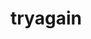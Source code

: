 # tryagain
<!DOCTYPE html>
<html>
<head>
    <title>email signature
    </title>
    <style>
        div {
            width: 500px;
            height:250px;
            background-color: aquamarine;
          }
        
        img {float:left;
            padding: 5px;
            width:auto;
            height:230px;
        }
        
         div {float:left;
            font-size: 20px;
        }
    
    </style>
    </head>
    <body >
        <div>
            <img  src="ashwani.jpg">
            
            <p>name : ashwani kant<br><br>
                hobby: playing cricket<br><br>
                phone:<br><br>
               <a href="https://www.youtube.com/watch?v=IjSjir5s7Oo">email:ashwanikant744@gmail.com</a> 
                </p>
             
        
        
        
        </div>
    
    
    
    
    </body>    







</html>
